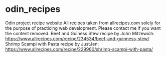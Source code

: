 # odin_recipes
Odin project recipe website
All recipes taken from allrecipes.com solely for the purpose of practicing web development. Please contact me if you want the content removed.
Beef and Guiness Stew recipe by John Mitzewich: https://www.allrecipes.com/recipe/234534/beef-and-guinness-stew/
Shrimp Scampi with Pasta recipe by JustJen: https://www.allrecipes.com/recipe/229960/shrimp-scampi-with-pasta/
